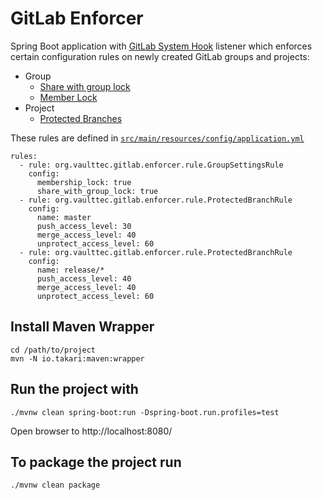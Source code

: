 GitLab Enforcer
===============

Spring Boot application with [GitLab System Hook](https://docs.gitlab.com/ee/system_hooks/system_hooks.html)
listener which enforces certain configuration rules on newly created GitLab groups and projects:

 * Group
   - [Share with group lock](https://docs.gitlab.com/ce/user/group/index.html#share-with-group-lock)
   - [Member Lock](https://docs.gitlab.com/ee/user/group/index.html#member-lock-starter)
 * Project
   - [Protected Branches](https://docs.gitlab.com/ee/user/project/protected_branches.html)

These rules are defined in [`src/main/resources/config/application.yml`](src/main/resources/config/application.yml)
```
rules:
  - rule: org.vaulttec.gitlab.enforcer.rule.GroupSettingsRule
    config:
      membership_lock: true
      share_with_group_lock: true
  - rule: org.vaulttec.gitlab.enforcer.rule.ProtectedBranchRule
    config:
      name: master
      push_access_level: 30
      merge_access_level: 40
      unprotect_access_level: 60
  - rule: org.vaulttec.gitlab.enforcer.rule.ProtectedBranchRule
    config:
      name: release/*
      push_access_level: 40
      merge_access_level: 40
      unprotect_access_level: 60
```



## Install Maven Wrapper
```
cd /path/to/project
mvn -N io.takari:maven:wrapper
```

## Run the project with

```
./mvnw clean spring-boot:run -Dspring-boot.run.profiles=test
```

Open browser to http://localhost:8080/


## To package the project run

```
./mvnw clean package
```
